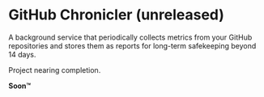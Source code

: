 # GitHub Chronicler (unreleased)
A background service that periodically collects metrics from your GitHub repositories and stores them as reports for long-term safekeeping beyond 14 days. 

Project nearing completion.

**Soon™**
